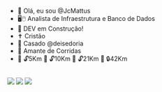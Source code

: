- 🖖 Olá, eu sou @JcMattus
- 🖥️🖱️ Analista de Infraestrutura e Banco de Dados
- 🚀 DEV em Construção! 
- ✝️ Cristão 
- 💍 Casado @deisedoria
- 🏃 Amante de Corridas
- 🏅 🔓5Km 🏅 🔓10Km 🏅 🔓21Km 🏅 🔒42Km
  
##

<div>
  <a href="https://www.linkedin.com/in/juliocesarmattus/" target="_blank"><img src="https://img.shields.io/badge/LinkedIn-0077B5?style=for-the-badge&logo=linkedin&logoColor=white" target="_blank"></a>
  <a href="mailto:jcmattus@gmail.com" target="_blank"><img src="https://img.shields.io/badge/Gmail-D14836?style=for-the-badge&logo=gmail&logoColor=white" target="_blank"></a>
  <a href="https://wa.me/5519991202059" target="_blank"><img src="https://img.shields.io/badge/WhatsApp-25D366?style=for-the-badge&logo=whatsapp&logoColor=white" target="_blank"></a>
</div>

<!---
JcMattus/JcMattus is a ✨ special ✨ repository because its `README.md` (this file) appears on your GitHub profile.
You can click the Preview link to take a look at your changes.
--->
